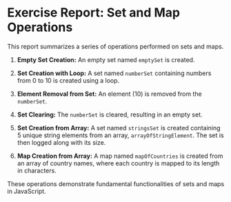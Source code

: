 # Exercise Report: Set and Map Operations

This report summarizes a series of operations performed on sets and maps.

1. **Empty Set Creation:** An empty set named `emptySet` is created.

2. **Set Creation with Loop:** A set named `numberSet` containing numbers from 0 to 10 is created using a loop.

3. **Element Removal from Set:** An element (10) is removed from the `numberSet`.

4. **Set Clearing:** The `numberSet` is cleared, resulting in an empty set.

5. **Set Creation from Array:** A set named `stringsSet` is created containing 5 unique string elements from an array, `arrayOfStringElement`. The set is then logged along with its size.

6. **Map Creation from Array:** A map named `mapOfCountries` is created from an array of country names, where each country is mapped to its length in characters.

These operations demonstrate fundamental functionalities of sets and maps in JavaScript.
